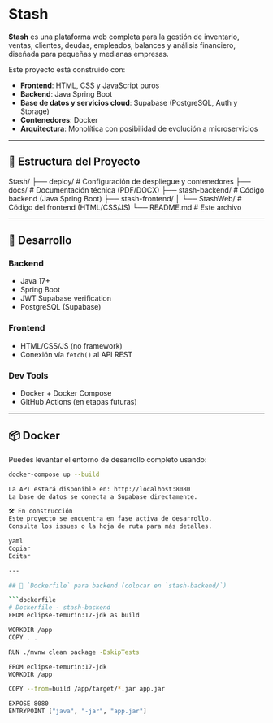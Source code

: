 # Stash

**Stash** es una plataforma web completa para la gestión de inventario, ventas, clientes, deudas, empleados, balances y análisis financiero, diseñada para pequeñas y medianas empresas.

Este proyecto está construido con:
- **Frontend**: HTML, CSS y JavaScript puros
- **Backend**: Java Spring Boot
- **Base de datos y servicios cloud**: Supabase (PostgreSQL, Auth y Storage)
- **Contenedores**: Docker
- **Arquitectura**: Monolítica con posibilidad de evolución a microservicios

---

## 🧱 Estructura del Proyecto

Stash/
├── deploy/ # Configuración de despliegue y contenedores
├── docs/ # Documentación técnica (PDF/DOCX)
├── stash-backend/ # Código backend (Java Spring Boot)
├── stash-frontend/
│ └── StashWeb/ # Código del frontend (HTML/CSS/JS)
└── README.md # Este archivo


---

## 🚀 Desarrollo

### Backend
- Java 17+
- Spring Boot
- JWT Supabase verification
- PostgreSQL (Supabase)

### Frontend
- HTML/CSS/JS (no framework)
- Conexión vía `fetch()` al API REST

### Dev Tools
- Docker + Docker Compose
- GitHub Actions (en etapas futuras)

---

## 📦 Docker

Puedes levantar el entorno de desarrollo completo usando:

```bash
docker-compose up --build

La API estará disponible en: http://localhost:8080
La base de datos se conecta a Supabase directamente.

🛠 En construcción
Este proyecto se encuentra en fase activa de desarrollo.
Consulta los issues o la hoja de ruta para más detalles.

yaml
Copiar
Editar

---

## 🐳 `Dockerfile` para backend (colocar en `stash-backend/`)

```dockerfile
# Dockerfile - stash-backend
FROM eclipse-temurin:17-jdk as build

WORKDIR /app
COPY . .

RUN ./mvnw clean package -DskipTests

FROM eclipse-temurin:17-jdk
WORKDIR /app

COPY --from=build /app/target/*.jar app.jar

EXPOSE 8080
ENTRYPOINT ["java", "-jar", "app.jar"]

